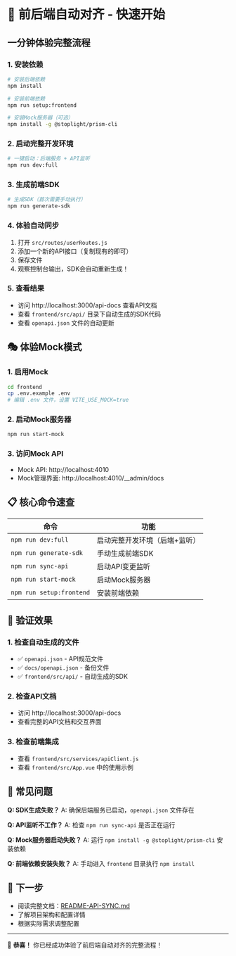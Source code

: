 # 🚀 前后端自动对齐 - 快速开始

## 一分钟体验完整流程

### 1. 安装依赖
```bash
# 安装后端依赖
npm install

# 安装前端依赖
npm run setup:frontend

# 安装Mock服务器（可选）
npm install -g @stoplight/prism-cli
```

### 2. 启动完整开发环境
```bash
# 一键启动：后端服务 + API监听
npm run dev:full
```

### 3. 生成前端SDK
```bash
# 生成SDK（首次需要手动执行）
npm run generate-sdk
```

### 4. 体验自动同步
1. 打开 `src/routes/userRoutes.js`
2. 添加一个新的API接口（复制现有的即可）
3. 保存文件
4. 观察控制台输出，SDK会自动重新生成！

### 5. 查看结果
- 访问 http://localhost:3000/api-docs 查看API文档
- 查看 `frontend/src/api/` 目录下自动生成的SDK代码
- 查看 `openapi.json` 文件的自动更新

## 🎭 体验Mock模式

### 1. 启用Mock
```bash
cd frontend
cp .env.example .env
# 编辑 .env 文件，设置 VITE_USE_MOCK=true
```

### 2. 启动Mock服务器
```bash
npm run start-mock
```

### 3. 访问Mock API
- Mock API: http://localhost:4010
- Mock管理界面: http://localhost:4010/__admin/docs

## 📋 核心命令速查

| 命令 | 功能 |
|------|------|
| `npm run dev:full` | 启动完整开发环境（后端+监听） |
| `npm run generate-sdk` | 手动生成前端SDK |
| `npm run sync-api` | 启动API变更监听 |
| `npm run start-mock` | 启动Mock服务器 |
| `npm run setup:frontend` | 安装前端依赖 |

## 🎯 验证效果

### 1. 检查自动生成的文件
- ✅ `openapi.json` - API规范文件
- ✅ `docs/openapi.json` - 备份文件
- ✅ `frontend/src/api/` - 自动生成的SDK

### 2. 检查API文档
- 访问 http://localhost:3000/api-docs
- 查看完整的API文档和交互界面

### 3. 检查前端集成
- 查看 `frontend/src/services/apiClient.js`
- 查看 `frontend/src/App.vue` 中的使用示例

## 🔧 常见问题

**Q: SDK生成失败？**
A: 确保后端服务已启动，`openapi.json` 文件存在

**Q: API监听不工作？**
A: 检查 `npm run sync-api` 是否正在运行

**Q: Mock服务器启动失败？**
A: 运行 `npm install -g @stoplight/prism-cli` 安装依赖

**Q: 前端依赖安装失败？**
A: 手动进入 `frontend` 目录执行 `npm install`

## 📖 下一步

- 阅读完整文档：[README-API-SYNC.md](./README-API-SYNC.md)
- 了解项目架构和配置详情
- 根据实际需求调整配置

---

🎉 **恭喜！** 你已经成功体验了前后端自动对齐的完整流程！